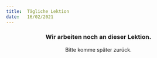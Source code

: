 ```yaml
---
title:  Tägliche Lektion
date:   16/02/2021
---
```


### <center>Wir arbeiten noch an dieser Lektion.</center>
<center>Bitte komme später zurück.</center>